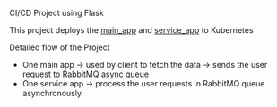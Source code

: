 CI/CD Project using Flask

This project deploys the [main_app](https://github.com/SubhashiniArun/flask_ci_cd) and [service_app](https://github.com/SubhashiniArun/flask_service_ci_cd) to Kubernetes


Detailed flow of the Project
* One main app -> used by client to fetch the data -> sends the user request to RabbitMQ async queue
* One service app -> process the user requests in RabbitMQ queue asynchronously.